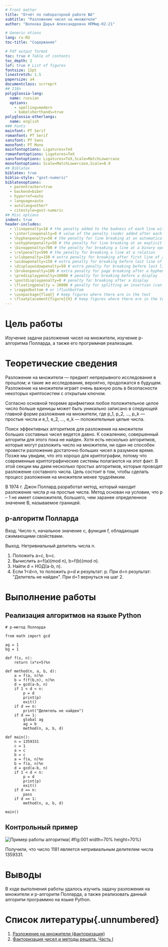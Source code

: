 ```yaml
---
# Front matter
title: "Отчёт по лабораторной работе №6"
subtitle: "Разложение чисел на множители"
author: "Волкова Дарья Александровна НПМмд-02-21"

# Generic otions
lang: ru-RU
toc-title: "Содержание"

# Pdf output format
toc: true # Table of contents
toc_depth: 2
lof: true # List of figures
fontsize: 12pt
linestretch: 1.5
papersize: a4
documentclass: scrreprt
## I18n
polyglossia-lang:
  name: russian
  options:
	- spelling=modern
	- babelshorthands=true
polyglossia-otherlangs:
  name: english
### Fonts
mainfont: PT Serif
romanfont: PT Serif
sansfont: PT Sans
monofont: PT Mono
mainfontoptions: Ligatures=TeX
romanfontoptions: Ligatures=TeX
sansfontoptions: Ligatures=TeX,Scale=MatchLowercase
monofontoptions: Scale=MatchLowercase,Scale=0.9
## Biblatex
biblatex: true
biblio-style: "gost-numeric"
biblatexoptions:
  - parentracker=true
  - backend=biber
  - hyperref=auto
  - language=auto
  - autolang=other*
  - citestyle=gost-numeric
## Misc options
indent: true
header-includes:
  - \linepenalty=10 # the penalty added to the badness of each line within a paragraph (no associated penalty node) Increasing the value makes tex try to have fewer lines in the paragraph.
  - \interlinepenalty=0 # value of the penalty (node) added after each line of a paragraph.
  - \hyphenpenalty=50 # the penalty for line breaking at an automatically inserted hyphen
  - \exhyphenpenalty=50 # the penalty for line breaking at an explicit hyphen
  - \binoppenalty=700 # the penalty for breaking a line at a binary operator
  - \relpenalty=500 # the penalty for breaking a line at a relation
  - \clubpenalty=150 # extra penalty for breaking after first line of a paragraph
  - \widowpenalty=150 # extra penalty for breaking before last line of a paragraph
  - \displaywidowpenalty=50 # extra penalty for breaking before last line before a display math
  - \brokenpenalty=100 # extra penalty for page breaking after a hyphenated line
  - \predisplaypenalty=10000 # penalty for breaking before a display
  - \postdisplaypenalty=0 # penalty for breaking after a display
  - \floatingpenalty = 20000 # penalty for splitting an insertion (can only be split footnote in standard LaTeX)
  - \raggedbottom # or \flushbottom
  - \usepackage{float} # keep figures where there are in the text
  - \floatplacement{figure}{H} # keep figures where there are in the text
---
```


# Цель работы

Изучение задачи разложения чисел на множители, изучение p-алгоритма Полларда, а также его прогрммная реализация.

# Теоретические сведения

Разложение на множители — предмет непрерывного исследования в прошлом; и такие же исследования, вероятно, продолжатся в будущем. Разложение на множители играет очень важную роль в безопасности некоторых криптосистем с открытым ключом.

Согласно основной теореме арифметики любое положительное целое число больше единицы может быть уникально записано в следующей главной форме разложения на множители, где p_1, p_2, ..., p_k — простые числа и e_1, e_2, ..., e_k — положительные целые числа.

Поиск эффективных алгоритмов для разложения на множители больших составных чисел ведется давно. К сожалению, совершенный алгоритм для этого пока не найден. Хотя есть несколько алгоритмов, которые могут разложить число на множители, ни один не способен провести разложение достаточно больших чисел в разумное время. Позже мы увидим, что это хорошо для криптографии, потому что современные криптографические системы полагаются на этот факт. В этой секции мы даем несколько простых алгоритмов, которые проводят разложение составного числа. Цель состоит в том, чтобы сделать процесс разложения на множители менее трудоёмким.

В 1974 г. Джон Поллард разработал метод, который находит разложение числа $p$ на простые числа. Метод основан на условии, что p – 1 не имеет сомножителя, большего, чем заранее определенное значение B, называемое границей. 

## p-алгоритм Полларда

Вход. Число n, начальное значение c, функция f, обладающая сжимающими свойствами.

Выход. Нетривиальный делитель числа n.

1. Положить a=c, b=c.
2. Вычислить a=f(a)(mod n), b=f(b)(mod n).
3. Найти d = НОД(a-b, n).
4. Если 1<d<n, то положить p=d и результат: p. При d=n результат: "Делитель не найден". При d=1 вернуться на шаг 2.

# Выполнение работы

## Реализация алгоритмов на языке Python

```
# р-метод Полларда

from math import gcd

ag = 1
bg = 1

def f(x, n):
    return (x*x+5)%n

def method(n, a, b, d):
    a = f(a, n)%n
    b = f(f(b,n), n)%n
    d = gcd(a-b, n)
    if 1 < d < n:
        p = d
        print(p)
        exit()
    if d == n:
        print("Делитель не найден")
    if d == 1:
        global ag
        ag = b
        method(n, a, b, d)

def main():
    n = 1359331
    c = 1
    a = c
    b = c
    a = f(a, n)%n
    b = f(a, n)%n
    d = gcd(a-b, n)
    if 1 < d < n:
        p = d
        print(p)
        exit()
    if d == n:
        pass
    if d == 1:
        method(n, a, b, d)

main()
```

## Контрольный пример

![Пример работы алгоритма](image/Screenshot_1.png){ #fig:001 width=70% height=70%}

Получили, что число 1181 является нетривиальным делителем числа 1359331.

# Выводы

В ходе выполнения работы удалось изучить задачу разложения на множители и p-алгоритм Полларда, а также реализовать данный алгоритм программно на языке Python.


# Список литературы{.unnumbered}

1. [Разложение на множители (факторизация)](https://neerc.ifmo.ru/wiki/index.php?title=%D0%A0%D0%B0%D0%B7%D0%BB%D0%BE%D0%B6%D0%B5%D0%BD%D0%B8%D0%B5_%D0%BD%D0%B0_%D0%BC%D0%BD%D0%BE%D0%B6%D0%B8%D1%82%D0%B5%D0%BB%D0%B8_(%D1%84%D0%B0%D0%BA%D1%82%D0%BE%D1%80%D0%B8%D0%B7%D0%B0%D1%86%D0%B8%D1%8F))
2. [Факторизация чисел и методы решета. Часть I](https://habr.com/ru/post/521876/)